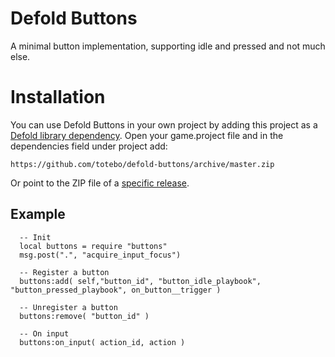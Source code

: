 # Defold Buttons
A minimal button implementation, supporting idle and pressed and not much else.

# Installation
You can use Defold Buttons in your own project by adding this project as a [Defold library dependency](http://www.defold.com/manuals/libraries/). Open your game.project file and in the dependencies field under project add:

    https://github.com/totebo/defold-buttons/archive/master.zip

Or point to the ZIP file of a [specific release](https://github.com/totebo/defold-buttons/releases).


## Example

      -- Init
      local buttons = require "buttons"
      msg.post(".", "acquire_input_focus")

      -- Register a button
      buttons:add( self,"button_id", "button_idle_playbook", "button_pressed_playbook", on_button__trigger )

      -- Unregister a button
      buttons:remove( "button_id" )

      -- On input
      buttons:on_input( action_id, action )
